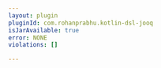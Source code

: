 ```yaml
---
layout: plugin
pluginId: com.rohanprabhu.kotlin-dsl-jooq
isJarAvailable: true
error: NONE
violations: []

---
```

